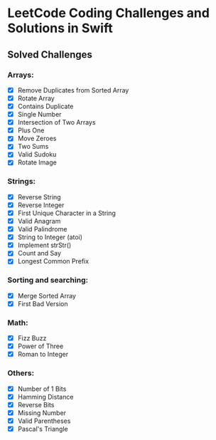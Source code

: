 # LeetCode Coding Challenges and Solutions in Swift


## Solved Challenges
### Arrays:

- [x] Remove Duplicates from Sorted Array
- [x] Rotate Array
- [x] Contains Duplicate
- [x] Single Number
- [x] Intersection of Two Arrays
- [x] Plus One
- [x] Move Zeroes
- [x] Two Sums
- [x] Valid Sudoku
- [x] Rotate Image 

### Strings:

- [x] Reverse String
- [x] Reverse Integer 
- [x] First Unique Character in a String
- [x] Valid Anagram
- [x] Valid Palindrome
- [x] String to Integer (atoi)
- [x] Implement strStr()
- [x] Count and Say
- [x] Longest Common Prefix 

### Sorting and searching:

- [x] Merge Sorted Array
- [x] First Bad Version

### Math:

- [x] Fizz Buzz
- [x] Power of Three
- [x] Roman to Integer

### Others:

- [x] Number of 1 Bits
- [x] Hamming Distance
- [x] Reverse Bits
- [x] Missing Number
- [x] Valid Parentheses
- [x] Pascal's Triangle